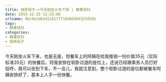 ```yaml
---
title: 搞笑段子->今天刚坐火车下来 | 糗事百科
date: 2019-12-25 12:33:00
urlname: 0bc9e2d61d116177f1098d384323d50b
tags: 
- 糗事百科
categories:
- 糗事百科
- 搞笑段子
---
```

今天刚坐火车下来，也是无座，但餐车上的阿姨在给我推销一份价值35元（实际标准20元）的快餐后，将我安排在软卧过道的座位上，还说已经跟乘务人员打好招呼，我可以坐到下车，不一会儿，我就注意到，整个软卧过道的座位都被餐车阿姨安排好了，基本上人手一份快餐。


